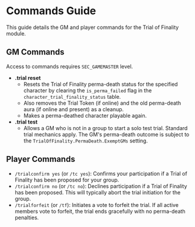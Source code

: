 # Commands Guide

This guide details the GM and player commands for the Trial of Finality module.

## GM Commands

Access to commands requires `SEC_GAMEMASTER` level.

*   **.trial reset <CharacterName>**
    *   Resets the Trial of Finality perma-death status for the specified character by clearing the `is_perma_failed` flag in the `character_trial_finality_status` table.
    *   Also removes the Trial Token (if online) and the old perma-death aura (if online and present) as a cleanup.
    *   Makes a perma-deathed character playable again.
*   **.trial test**
    *   Allows a GM who is not in a group to start a solo test trial. Standard trial mechanics apply. The GM's perma-death outcome is subject to the `TrialOfFinality.PermaDeath.ExemptGMs` setting.

## Player Commands
*   `/trialconfirm yes` (or `/tc yes`): Confirms your participation if a Trial of Finality has been proposed for your group.
*   `/trialconfirm no` (or `/tc no`): Declines participation if a Trial of Finality has been proposed. This will typically abort the trial initiation for the group.
*   `/trialforfeit` (or `/tf`): Initiates a vote to forfeit the trial. If all active members vote to forfeit, the trial ends gracefully with no perma-death penalties.
